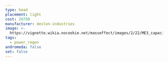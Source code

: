 ```yaml
---
type: head
placement: light
cost: 29750
manufacturer: devlon-industries
image: >-
  https://vignette.wikia.nocookie.net/masseffect/images/2/22/ME3_capacitor_helmet.png/revision/latest/scale-to-width-down/115?cb=20120312191432
tags:
  - power_regen
andromeda: false
set: false
---
```


